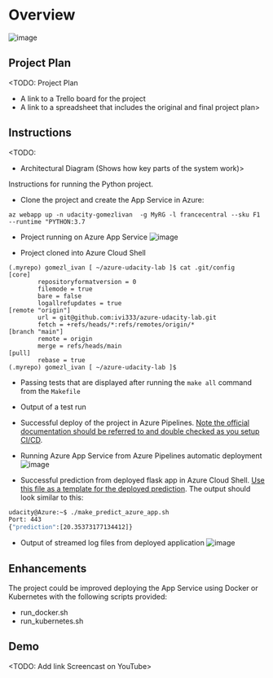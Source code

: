 # Overview

![image](https://user-images.githubusercontent.com/3152635/224437421-57377ae1-bb39-4d14-922e-27364ebe4432.png)


## Project Plan
<TODO: Project Plan

* A link to a Trello board for the project
* A link to a spreadsheet that includes the original and final project plan>

## Instructions

<TODO:  
* Architectural Diagram (Shows how key parts of the system work)>

Instructions for running the Python project.  

* Clone the project and create the App Service in Azure:
```
az webapp up -n udacity-gomezlivan  -g MyRG -l francecentral --sku F1 --runtime "PYTHON:3.7
```

* Project running on Azure App Service
![image](https://user-images.githubusercontent.com/3152635/224437632-544ccb51-fe28-40c5-90a8-d350811aec25.png)

* Project cloned into Azure Cloud Shell
```
(.myrepo) gomezl_ivan [ ~/azure-udacity-lab ]$ cat .git/config 
[core]
        repositoryformatversion = 0
        filemode = true
        bare = false
        logallrefupdates = true
[remote "origin"]
        url = git@github.com:ivi333/azure-udacity-lab.git
        fetch = +refs/heads/*:refs/remotes/origin/*
[branch "main"]
        remote = origin
        merge = refs/heads/main
[pull]
        rebase = true
(.myrepo) gomezl_ivan [ ~/azure-udacity-lab ]$ 
```

* Passing tests that are displayed after running the `make all` command from the `Makefile`

* Output of a test run

* Successful deploy of the project in Azure Pipelines.  [Note the official documentation should be referred to and double checked as you setup CI/CD](https://docs.microsoft.com/en-us/azure/devops/pipelines/ecosystems/python-webapp?view=azure-devops).

* Running Azure App Service from Azure Pipelines automatic deployment
![image](https://user-images.githubusercontent.com/3152635/224442304-54a47480-4af5-4689-a508-6185e7e2e05c.png)

* Successful prediction from deployed flask app in Azure Cloud Shell.  [Use this file as a template for the deployed prediction](https://github.com/udacity/nd082-Azure-Cloud-DevOps-Starter-Code/blob/master/C2-AgileDevelopmentwithAzure/project/starter_files/flask-sklearn/make_predict_azure_app.sh).
The output should look similar to this:

```bash
udacity@Azure:~$ ./make_predict_azure_app.sh
Port: 443
{"prediction":[20.35373177134412]}
```

* Output of streamed log files from deployed application
![image](https://user-images.githubusercontent.com/3152635/224441869-87d04e23-55b4-4ecb-b472-a431177dba66.png)

> 

## Enhancements

The project could be improved deploying the App Service using Docker or Kubernetes with the following scripts provided:
- run_docker.sh
- run_kubernetes.sh

## Demo 

<TODO: Add link Screencast on YouTube>



